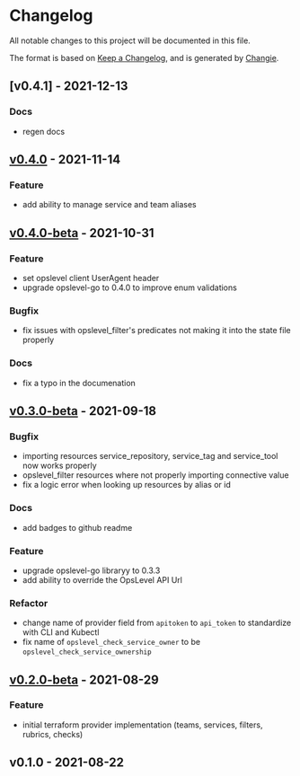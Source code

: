 # Changelog
All notable changes to this project will be documented in this file.

The format is based on [Keep a Changelog](https://keepachangelog.com/en/1.0.0/),
and is generated by [Changie](https://github.com/miniscruff/changie).

## [v0.4.1] - 2021-12-13
### Docs
* regen docs

## [v0.4.0] - 2021-11-14
### Feature
* add ability to manage service and team aliases

[v0.4.0]: https://github.com/OpsLevel/terraform-provider-opslevel/compare/v0.4.0-beta...v0.4.0

## [v0.4.0-beta] - 2021-10-31
### Feature
* set opslevel client UserAgent header
* upgrade opslevel-go to 0.4.0 to improve enum validations
### Bugfix
* fix issues with opslevel_filter's predicates not making it into the state file properly
### Docs
* fix a typo in the documenation

[v0.4.0-beta]: https://github.com/OpsLevel/terraform-provider-opslevel/compare/v0.3.0-beta...v0.4.0-beta

## [v0.3.0-beta] - 2021-09-18
### Bugfix
- importing resources service_repository, service_tag and service_tool now works properly
- opslevel_filter resources where not properly importing connective value
- fix a logic error when looking up resources by alias or id

### Docs
- add badges to github readme

### Feature
- upgrade opslevel-go libraryy to 0.3.3
- add ability to override the OpsLevel API Url

### Refactor
- change name of provider field from `apitoken` to `api_token` to standardize with CLI and Kubectl
- fix name of `opslevel_check_service_owner` to be `opslevel_check_service_ownership`


## [v0.2.0-beta] - 2021-08-29
### Feature
- initial terraform provider implementation (teams, services, filters, rubrics, checks)


## v0.1.0 - 2021-08-22

[v0.3.0-beta]: https://github.com/OpsLevel/terraform-provider-opslevel/compare/v0.2.0-beta...v0.3.0-beta
[v0.2.0-beta]: https://github.com/OpsLevel/terraform-provider-opslevel/compare/v0.1.0...v0.2.0-beta
